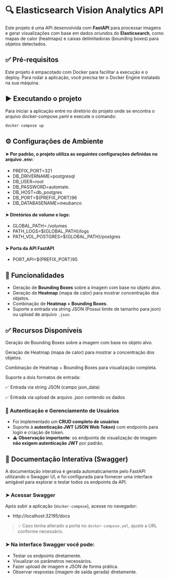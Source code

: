 # 🔍 Elasticsearch Vision Analytics API

Este projeto é uma API desenvolvida com **FastAPI** para processar imagens e gerar visualizações com base em dados oriundos do **Elasticsearch**, como mapas de calor (heatmaps) e caixas delimitadoras (bounding boxes) para objetos detectados.

## ✅ Pré-requisitos

Este projeto é empacotado com Docker para facilitar a execução e o deploy. Para rodar a aplicação, você precisa ter o Docker Engine instalado na sua máquina.

## ▶️ Executando o projeto

Para iniciar a aplicação entre no diretório do projeto onde se encontra o arquivo docker-compose.yaml e execute o comando:

```bash
docker compose up 
```

## ⚙️ Configurações de Ambiente

#### ➤ Por padrão, o projeto utiliza as seguintes configurações definidas no arquivo .env:


- PREFIX_PORT=321
- DB_DRIVERNAME=postgresql
- DB_USER=root
- DB_PASSWORD=automate.
- DB_HOST=db_postgres
- DB_PORT=${PREFIX_PORT}96
- DB_DATABASENAME=meubanco

#### ➤  Diretórios de volume e logs: 

- GLOBAL_PATH=./volumes
- PATH_LOGS=${GLOBAL_PATH}/logs
- PATH_VOL_POSTGRES=${GLOBAL_PATH}/postgres

#### ➤ Porta da API FastAPI

- PORT_API=${PREFIX_PORT}95


## 🚀 Funcionalidades

- Geração de **Bounding Boxes** sobre a imagem com base no objeto alvo.
- Geração de **Heatmap** (mapa de calor) para mostrar concentração dos objetos.
- Combinação de **Heatmap + Bounding Boxes**.
- Suporte a entrada via string JSON (Possui limite de tamanho para json) ou upload de arquivo `.json`.

## ✅ Recursos Disponíveis

Geração de Bounding Boxes sobre a imagem com base no objeto alvo.

Geração de Heatmap (mapa de calor) para mostrar a concentração dos objetos.

Combinação de Heatmap + Bounding Boxes para visualização completa.

Suporte a dois formatos de entrada:

✅ Entrada via string JSON (campo json_data)

✅ Entrada via upload de arquivo .json contendo os dados

### 👤 Autenticação e Gerenciamento de Usuários

- Foi implementado um **CRUD completo de usuários**
- Suporte à **autenticação JWT (JSON Web Token)** com endpoints para login e criação de token.
- ⚠️ **Observação importante**: os endpoints de visualização de imagem **não exigem autenticação JWT** por padrão.

## 📄 Documentação Interativa (Swagger)

A documentação interativa é gerada automaticamente pelo FastAPI utilizando o Swagger UI, e foi configurada para fornecer uma interface amigável para explorar e testar todos os endpoints da API.

### ➤ Acessar Swagger

Após subir a aplicação (`docker-compose`), acesse no navegador:

- http://localhost:32195/docs


> 💡 Caso tenha alterado a porta no `docker-compose.yml`, ajuste a URL conforme necessário.

### ➤ Na interface Swagger você pode:

- Testar os endpoints diretamente.
- Visualizar os parâmetros necessários.
- Fazer upload de imagem e JSON de forma prática.
- Observar respostas (imagem de saída gerada) diretamente.



